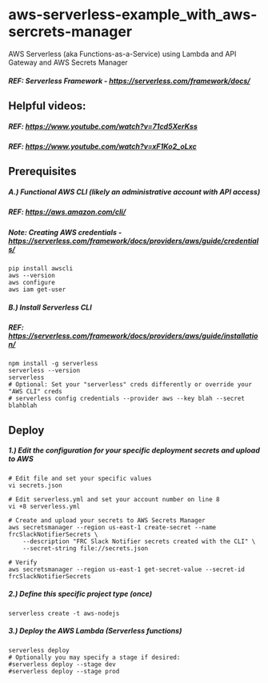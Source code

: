 # aws-serverless-example_with_aws-sercrets-manager
AWS Serverless (aka Functions-as-a-Service) using Lambda and API Gateway and AWS Secrets Manager

##### REF: Serverless Framework -  https://serverless.com/framework/docs/

## Helpful videos:
##### REF: https://www.youtube.com/watch?v=71cd5XerKss
##### REF: https://www.youtube.com/watch?v=xF1Ko2_oLxc

## Prerequisites

##### A.) Functional AWS CLI (likely an administrative account with API access)
##### REF: https://aws.amazon.com/cli/
##### Note: Creating AWS credentials - https://serverless.com/framework/docs/providers/aws/guide/credentials/
```
pip install awscli
aws --version
aws configure
aws iam get-user
```

##### B.) Install Serverless CLI
##### REF: https://serverless.com/framework/docs/providers/aws/guide/installation/
```
npm install -g serverless
serverless --version
serverless
# Optional: Set your "serverless" creds differently or override your "AWS CLI" creds
# serverless config credentials --provider aws --key blah --secret blahblah
```


## Deploy

##### 1.) Edit the configuration for your specific deployment secrets and upload to AWS
```
# Edit file and set your specific values
vi secrets.json

# Edit serverless.yml and set your account number on line 8
vi +8 serverless.yml

# Create and upload your secrets to AWS Secrets Manager
aws secretsmanager --region us-east-1 create-secret --name frcSlackNotifierSecrets \
    --description "FRC Slack Notifier secrets created with the CLI" \
    --secret-string file://secrets.json

# Verify
aws secretsmanager --region us-east-1 get-secret-value --secret-id frcSlackNotifierSecrets
```

##### 2.) Define this specific project type (once)
```
serverless create -t aws-nodejs
```

##### 3.) Deploy the AWS Lambda (Serverless functions)
```
serverless deploy
# Optionally you may specify a stage if desired:
#serverless deploy --stage dev
#serverless deploy --stage prod
```
